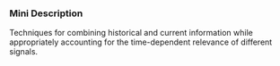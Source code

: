 ### Mini Description

Techniques for combining historical and current information while appropriately accounting for the time-dependent relevance of different signals.

